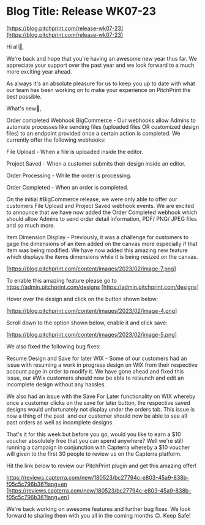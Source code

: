 # **Blog Title**: Release WK07-23

[https://blog.pitchprint.com/release-wk07-23](https://blog.pitchprint.com/release-wk07-23)

Hi all👋,

We're back and hope that you're having an awesome new year thus far. We appreciate your support over the past year and we look forward to a
much more exciting year ahead.

As always it's an absolute pleasure for us to keep you up to date with what our team has been working on to make your experience on
PitchPrint the best possible.

What's new🚀,

Order completed Webhook BigCommerce - Our webhooks allow Admins to automate processes like sending files (uploaded files OR customized
design files) to an endpoint provided once a certain action is completed. We currently offer the following webhooks:

File Upload - When a file is uploaded inside the editor.

Project Saved - When a customer submits their design inside an editor.

Order Processing - While the order is processing.

Order Completed - When an order is completed.

On the initial #BigCommerce release, we were only able to offer our customers File Upload and Project Saved webhook events. We are excited
to announce that we have now added the Order Completed webhook which should allow Admins to send order detail information, PDF/ PNG/ JPEG
files and so much more.

Item Dimension Display - Previously, it was a challenge for customers to gage the dimensions of an item added on the canvas more especially
if that item was being modified. We have now added this amazing new feature which displays the items dimensions while it is being resized on
the canvas.

[https://blog.pitchprint.com/content/images/2023/02/image-7.png]

To enable this amazing feature please go to https://admin.pitchprint.com/designs [https://admin.pitchprint.com/designs]

Hover over the design and click on the button shown below:

[https://blog.pitchprint.com/content/images/2023/02/image-4.png]

Scroll down to the option shown below, enable it and click save:

[https://blog.pitchprint.com/content/images/2023/02/image-5.png]



We also fixed the following bug fixes:

Resume Design and Save for later WIX - Some of our customers had an issue with resuming a work in progress design on WIX from their
respective account page in order to modify it. We have gone ahead and fixed this issue, our #Wix customers should now be able to relaunch
and edit an incomplete design without any hassles.

We also had an issue with the Save For Later functionality on WIX whereby once a customer clicks on the save for later button, the
respective saved designs would unfortunately not display under the orders tab. This issue is now a thing of the past  and our customer
should now be able to see all past orders as well as incomplete designs.

That's it for this week but before you go, would you like to earn a $10 voucher absolutely free that you can spend anywhere? Well we're
still running a campaign in conjunction with Capterra whereby a $10 voucher will given to the first 30 people to review us on the Capterra
platform.

Hit the link below to review our PitchPrint plugin and get this amazing offer!

https://reviews.capterra.com/new/180523/bc27794c-e803-45a9-838b-f05c5c796b36?lang=en
[https://reviews.capterra.com/new/180523/bc27794c-e803-45a9-838b-f05c5c796b36?lang=en]

We're back working on awesome features and further bug fixes. We look forward to sharing them with you all in the coming months 😊. Keep
Safe!

